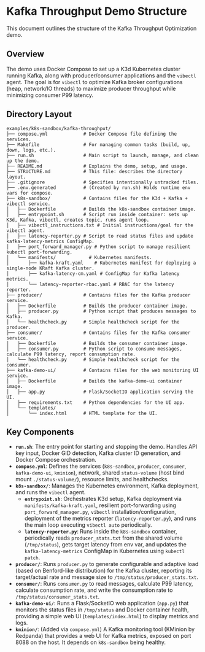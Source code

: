 # Kafka Throughput Demo Structure

This document outlines the structure of the Kafka Throughput Optimization demo.

## Overview

The demo uses Docker Compose to set up a K3d Kubernetes cluster running Kafka, along with producer/consumer applications and the `vibectl` agent. The goal is for `vibectl` to optimize Kafka broker configurations (heap, network/IO threads) to maximize producer throughput while minimizing consumer P99 latency.

## Directory Layout

```
examples/k8s-sandbox/kafka-throughput/
├── compose.yml             # Docker Compose file defining the services.
├── Makefile                # For managing common tasks (build, up, down, logs, etc.).
├── run.sh                  # Main script to launch, manage, and clean up the demo.
├── README.md               # Explains the demo, setup, and usage.
├── STRUCTURE.md            # This file: describes the directory layout.
├── .gitignore              # Specifies intentionally untracked files.
├── .env.generated          # (Created by run.sh) Holds runtime env vars for compose.
├── k8s-sandbox/            # Contains files for the K3d + Kafka + vibectl service.
│   ├── Dockerfile          # Builds the k8s-sandbox container image.
│   ├── entrypoint.sh       # Script run inside container: sets up K3d, Kafka, vibectl, creates topic, runs agent loop.
│   ├── vibectl_instructions.txt # Initial instructions/goal for the vibectl agent.
│   ├── latency-reporter.py # Script to read status files and update kafka-latency-metrics ConfigMap.
│   ├── port_forward_manager.py # Python script to manage resilient kubectl port-forwarding.
│   └── manifests/            # Kubernetes manifests.
│       ├── kafka-kraft.yaml    # Kubernetes manifest for deploying a single-node KRaft Kafka cluster.
│       ├── kafka-latency-cm.yaml # ConfigMap for Kafka latency metrics.
│       └── latency-reporter-rbac.yaml # RBAC for the latency reporter.
├── producer/               # Contains files for the Kafka producer service.
│   ├── Dockerfile          # Builds the producer container image.
│   ├── producer.py         # Python script that produces messages to Kafka.
│   └── healthcheck.py      # Simple healthcheck script for the producer.
├── consumer/               # Contains files for the Kafka consumer service.
│   ├── Dockerfile          # Builds the consumer container image.
│   ├── consumer.py         # Python script to consume messages, calculate P99 latency, report consumption rate.
│   └── healthcheck.py      # Simple healthcheck script for the consumer.
├── kafka-demo-ui/          # Contains files for the web monitoring UI service.
│   ├── Dockerfile          # Builds the kafka-demo-ui container image.
│   ├── app.py              # Flask/SocketIO application serving the UI.
│   ├── requirements.txt    # Python dependencies for the UI app.
│   └── templates/
│       └── index.html      # HTML template for the UI.
```

## Key Components

- **`run.sh`**: The entry point for starting and stopping the demo. Handles API key input, Docker GID detection, Kafka cluster ID generation, and Docker Compose orchestration.
- **`compose.yml`**: Defines the services (`k8s-sandbox`, `producer`, `consumer`, `kafka-demo-ui`, `kminion`), network, shared `status-volume` (host bind mount `./status-volume/`), resource limits, and healthchecks.
- **`k8s-sandbox/`**: Manages the Kubernetes environment, Kafka deployment, and runs the `vibectl` agent.
  - **`entrypoint.sh`**: Orchestrates K3d setup, Kafka deployment via `manifests/kafka-kraft.yaml`, resilient port-forwarding using `port_forward_manager.py`, `vibectl` installation/configuration, deployment of the metrics reporter (`latency-reporter.py`), and runs the main loop executing `vibectl auto` periodically.
  - **`latency-reporter.py`**: Runs inside the `k8s-sandbox` container, periodically reads `producer_stats.txt` from the shared volume (`/tmp/status`), gets target latency from env var, and updates the `kafka-latency-metrics` ConfigMap in Kubernetes using `kubectl patch`.
- **`producer/`**: Runs `producer.py` to generate configurable and adaptive load (based on Benford-like distribution) for the Kafka cluster, reporting its target/actual rate and message size to `/tmp/status/producer_stats.txt`.
- **`consumer/`**: Runs `consumer.py` to read messages, calculate P99 latency, calculate consumption rate, and write the consumption rate to `/tmp/status/consumer_stats.txt`.
- **`kafka-demo-ui/`**: Runs a Flask/SocketIO web application (`app.py`) that monitors the status files in `/tmp/status` and Docker container health, providing a simple web UI (`templates/index.html`) to display metrics and logs.
- **`kminion/`**: (Added via `compose.yml`) A Kafka monitoring tool (KMinion by Redpanda) that provides a web UI for Kafka metrics, exposed on port 8088 on the host. It depends on `k8s-sandbox` being healthy.
